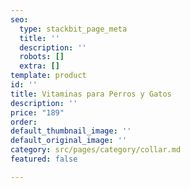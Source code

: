 ```yaml
---
seo:
  type: stackbit_page_meta
  title: ''
  description: ''
  robots: []
  extra: []
template: product
id: ''
title: Vitaminas para Perros y Gatos
description: ''
price: "189"
order: 
default_thumbnail_image: ''
default_original_image: ''
category: src/pages/category/collar.md
featured: false

---
```

